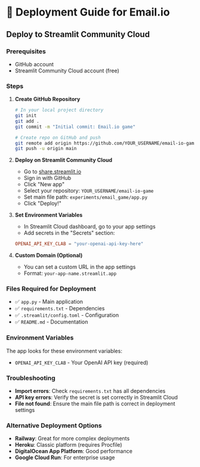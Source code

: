 # 🚀 Deployment Guide for Email.io

## Deploy to Streamlit Community Cloud

### Prerequisites
- GitHub account
- Streamlit Community Cloud account (free)

### Steps

1. **Create GitHub Repository**
   ```bash
   # In your local project directory
   git init
   git add .
   git commit -m "Initial commit: Email.io game"
   
   # Create repo on GitHub and push
   git remote add origin https://github.com/YOUR_USERNAME/email-io-game.git
   git push -u origin main
   ```

2. **Deploy on Streamlit Community Cloud**
   - Go to [share.streamlit.io](https://share.streamlit.io)
   - Sign in with GitHub
   - Click "New app"
   - Select your repository: `YOUR_USERNAME/email-io-game`
   - Set main file path: `experiments/email_game/app.py`
   - Click "Deploy!"

3. **Set Environment Variables**
   - In Streamlit Cloud dashboard, go to your app settings
   - Add secrets in the "Secrets" section:
   ```toml
   OPENAI_API_KEY_CLAB = "your-openai-api-key-here"
   ```

4. **Custom Domain (Optional)**
   - You can set a custom URL in the app settings
   - Format: `your-app-name.streamlit.app`

### Files Required for Deployment
- ✅ `app.py` - Main application
- ✅ `requirements.txt` - Dependencies
- ✅ `.streamlit/config.toml` - Configuration
- ✅ `README.md` - Documentation

### Environment Variables
The app looks for these environment variables:
- `OPENAI_API_KEY_CLAB` - Your OpenAI API key (required)

### Troubleshooting
- **Import errors**: Check `requirements.txt` has all dependencies
- **API key errors**: Verify the secret is set correctly in Streamlit Cloud
- **File not found**: Ensure the main file path is correct in deployment settings

### Alternative Deployment Options
- **Railway**: Great for more complex deployments
- **Heroku**: Classic platform (requires Procfile)
- **DigitalOcean App Platform**: Good performance
- **Google Cloud Run**: For enterprise usage 